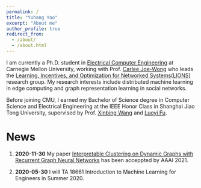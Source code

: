 ```yaml
---
permalink: /
title: "Yuhang Yao"
excerpt: "About me"
author_profile: true
redirect_from: 
  - /about/
  - /about.html
---
```


I am currently a Ph.D. student in [Electrical Computer Engineering](https://www.ece.cmu.edu/) at Carnegie Mellon University, working with Prof. [Carlee Joe-Wong](https://www.andrew.cmu.edu/user/cjoewong/) who leads the [Learning, Incentives, and Optimization for Networked Systems(LIONS)](https://research.ece.cmu.edu/lions/index.html) research group. My research interests include distributed machine learning in edge computing and graph representation learning in social networks.

Before joining CMU, I earned my Bachelor of Science degree in Computer Science and Electrical Engineering at the IEEE Honor Class in Shanghai Jiao Tong University, supervised by Prof. [Xinbing Wang](http://www.cs.sjtu.edu.cn/~wang-xb/) and [Luoyi Fu](http://www.cs.sjtu.edu.cn/~fu-ly/).

News
======
1. <b>2020-11-30</b> My paper [Interpretable Clustering on Dynamic Graphs with Recurrent Graph Neural Networks](https://arxiv.org/abs/2012.08740) has been acceppted by AAAI 2021. 
    
2. <b>2020-05-30</b> I will TA 18661 Introduction to Machine Learning for Engineers in Summer 2020.
